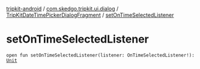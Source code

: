 [tripkit-android](../../index.md) / [com.skedgo.tripkit.ui.dialog](../index.md) / [TripKitDateTimePickerDialogFragment](index.md) / [setOnTimeSelectedListener](./set-on-time-selected-listener.md)

# setOnTimeSelectedListener

`open fun setOnTimeSelectedListener(listener: OnTimeSelectedListener!): `[`Unit`](https://kotlinlang.org/api/latest/jvm/stdlib/kotlin/-unit/index.html)